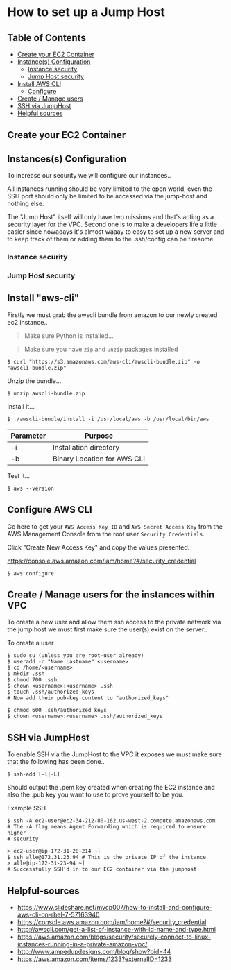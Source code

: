 How to set up a Jump Host
============================

## Table of Contents
* [Create your EC2 Container](create-your-ec2-container)
* [Instance(s) Configuration](instancess-configuration)
    * [Instance security](instances-security)
    * [Jump Host security](jump-host-security)
* [Install AWS CLI](install-aws-cli)
    * [Configure](configure-aws-cli)
* [Create / Manage users](create--manage-users-for-the-instances-within-vpc)
* [SSH via JumpHost](ssh-via-jumphost)
* [Helpful sources](helpful-sources)

## Create your EC2 Container

## Instances(s) Configuration
To increase our security we will configure our instances..

All instances running should be very limited to the open world, even the SSH
port should only be limited to be accessed via the jump-host and nothing else.

The "Jump Host" itself will only have two missions and that's acting as a
security layer for the VPC. Second one is to make a developers life a little
easier since nowadays it's almost waaay to easy to set up a new server and to
keep track of them or adding them to the .ssh/config can be tiresome

### Instance security

### Jump Host security

## Install "aws-cli"
Firstly we must grab the awscli bundle from amazon to our newly created
ec2 instance..
> Make sure Python is installed...


> Make sure you have `zip` and `unzip` packages installed

`$ curl "https://s3.amazonaws.com/aws-cli/awscli-bundle.zip" -o "awscli-bundle.zip"`


Unzip the bundle...

`$ unzip awscli-bundle.zip`

Install it...

`$ ./awscli-bundle/install -i /usr/local/aws -b /usr/local/bin/aws`


|  Parameter  |  Purpose                    |
|-------------|-----------------------------|
| -i          | Installation directory      |
| -b          | Binary Location for AWS CLI |


Test it...

`$ aws --version`


## Configure AWS CLI
Go here to get your `AWS Access Key ID` and `AWS Secret Access Key` from the
AWS Management Console from the root user `Security Credentials`.

Click "Create New Access Key" and copy the values presented.

https://console.aws.amazon.com/iam/home?#/security_credential

`$ aws configure`


## Create / Manage users for the instances within VPC
To create a new user and allow them ssh access to the private network via the
jump host we must first make sure the user(s) exist on the server..

To create a user
```
$ sudo su (unless you are root-user already)
$ useradd -c "Name Lastname" <username>
$ cd /home/<username>
$ mkdir .ssh
$ chmod 700 .ssh
$ chown <username>:<username> .ssh
$ touch .ssh/authorized_keys
# Now add their pub-key content to "authorized_keys"

$ chmod 600 .ssh/authorized_keys
$ chown <username>:<username> .ssh/authorized_keys
```


## SSH via JumpHost
To enable SSH via the JumpHost to the VPC it exposes we must make sure that
the following has been done..

```
$ ssh-add [-l|-L]
```
Should output the .pem key created when creating the EC2 instance and also
the .pub key you want to use to prove yourself to be you.


Example SSH
```
$ ssh -A ec2-user@ec2-34-212-80-162.us-west-2.compute.amazonaws.com
# The -A flag means Agent Forwarding which is required to ensure higher
# security

> ec2-user@ip-172-31-28-214 ~]
$ ssh alle@172.31.23.94 # This is the private IP of the instance
> alle@ip-172-31-23-94 ~]
# Successfully SSH'd in to our EC2 container via the jumphost
```


## Helpful-sources
- https://www.slideshare.net/mvcp007/how-to-install-and-configure-aws-cli-on-rhel-7-57163940
- https://console.aws.amazon.com/iam/home?#/security_credential
- http://awscli.com/get-a-list-of-instance-with-id-name-and-type.html
- https://aws.amazon.com/blogs/security/securely-connect-to-linux-instances-running-in-a-private-amazon-vpc/
- http://www.ampedupdesigns.com/blog/show?bid=44
- https://aws.amazon.com/items/1233?externalID=1233
